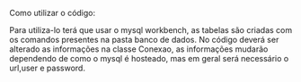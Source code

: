Como utilizar o código:

Para utiliza-lo terá que usar o mysql workbench, as tabelas são criadas com os comandos presentes na pasta banco de dados.
No código deverá ser alterado as informações na classe Conexao, as informações mudarão dependendo de como o mysql é hosteado, mas em geral será necessário o url,user e password.
